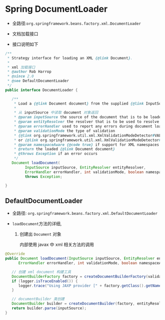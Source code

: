 # Spring DocumentLoader 
- 全路径:`org.springframework.beans.factory.xml.DocumentLoader`
- 文档加载接口



- 接口说明如下

```java
/**
 * Strategy interface for loading an XML {@link Document}.
 *
 * xml 加载接口
 * @author Rob Harrop
 * @since 2.0
 * @see DefaultDocumentLoader
 */
public interface DocumentLoader {

   /**
    * Load a {@link Document document} from the supplied {@link InputSource source}.
    *
    * 从 inputSource 中读取 document 对象返回
    * @param inputSource the source of the document that is to be loaded
    * @param entityResolver the resolver that is to be used to resolve any entities
    * @param errorHandler used to report any errors during document loading
    * @param validationMode the type of validation
    * {@link org.springframework.util.xml.XmlValidationModeDetector#VALIDATION_DTD DTD}
    * or {@link org.springframework.util.xml.XmlValidationModeDetector#VALIDATION_XSD XSD})
    * @param namespaceAware {@code true} if support for XML namespaces is to be provided
    * @return the loaded {@link Document document}
    * @throws Exception if an error occurs
    */
   Document loadDocument(
         InputSource inputSource, EntityResolver entityResolver,
         ErrorHandler errorHandler, int validationMode, boolean namespaceAware)
         throws Exception;

}
```






## DefaultDocumentLoader

- 全路径: `org.springframework.beans.factory.xml.DefaultDocumentLoader`



- `loadDocument`方法的详细, 

  1. 创建出 `Document` 对象

     内部使用 javax 中 xml 相关方法的调用 

```java
@Override
public Document loadDocument(InputSource inputSource, EntityResolver entityResolver,
      ErrorHandler errorHandler, int validationMode, boolean namespaceAware) throws Exception {

   // 创建 xml document 构建工具
   DocumentBuilderFactory factory = createDocumentBuilderFactory(validationMode, namespaceAware);
   if (logger.isTraceEnabled()) {
      logger.trace("Using JAXP provider [" + factory.getClass().getName() + "]");
   }

   // documentBuilder 类创建
   DocumentBuilder builder = createDocumentBuilder(factory, entityResolver, errorHandler);
   return builder.parse(inputSource);
}
```

